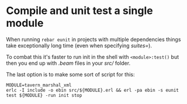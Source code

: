 # Compile and unit test a single module 

When running `rebar eunit` in projects with multiple dependencies things
take exceptionally long time (even when specifying _suites=<module>_).

To combat this it's faster to run init in the shell with `<module>:test()`
but then you end up with _.beam_ files in your _src/_ folder.

The last option is to make some sort of script for this:

```shell
MODULE=tavern_marshal_xml
erlc -I include -o ebin src/${MODULE}.erl && erl -pa ebin -s eunit test ${MODULE} -run init stop
```
